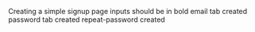 Creating a simple signup page
inputs should be in bold
email tab created
password tab created
repeat-password created

